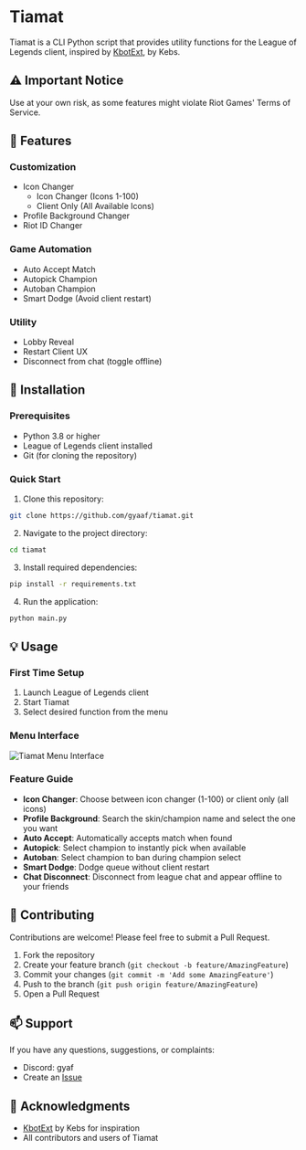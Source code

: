 # Tiamat

Tiamat is a CLI Python script that provides utility functions for the League of Legends client, inspired by [KbotExt](https://github.com/KebsCS/KBotExt/), by Kebs.

## ⚠️ Important Notice
Use at your own risk, as some features might violate Riot Games' Terms of Service.

## 🌟 Features

### Customization
* Icon Changer
  * Icon Changer (Icons 1-100)
  * Client Only (All Available Icons)
* Profile Background Changer
* Riot ID Changer

### Game Automation
* Auto Accept Match
* Autopick Champion
* Autoban Champion
* Smart Dodge (Avoid client restart)

### Utility
* Lobby Reveal
* Restart Client UX
* Disconnect from chat (toggle offline)

## 🚀 Installation

### Prerequisites
- Python 3.8 or higher
- League of Legends client installed
- Git (for cloning the repository)

### Quick Start
1. Clone this repository:
```bash
git clone https://github.com/gyaaf/tiamat.git
```

2. Navigate to the project directory:
```bash
cd tiamat
```

3. Install required dependencies:
```bash
pip install -r requirements.txt
```

4. Run the application:
```bash
python main.py
```

## 💡 Usage

### First Time Setup
1. Launch League of Legends client
2. Start Tiamat
3. Select desired function from the menu

### Menu Interface
![Tiamat Menu Interface](https://i.imgur.com/00r0SqO.png)

### Feature Guide
* **Icon Changer**: Choose between icon changer (1-100) or client only (all icons)
* **Profile Background**: Search the skin/champion name and select the one you want
* **Auto Accept**: Automatically accepts match when found
* **Autopick**: Select champion to instantly pick when available
* **Autoban**: Select champion to ban during champion select
* **Smart Dodge**: Dodge queue without client restart
* **Chat Disconnect**: Disconnect from league chat and appear offline to your friends

## 🤝 Contributing
Contributions are welcome! Please feel free to submit a Pull Request.

1. Fork the repository
2. Create your feature branch (`git checkout -b feature/AmazingFeature`)
3. Commit your changes (`git commit -m 'Add some AmazingFeature'`)
4. Push to the branch (`git push origin feature/AmazingFeature`)
5. Open a Pull Request

## 📫 Support
If you have any questions, suggestions, or complaints:
- Discord: gyaf
- Create an [Issue](https://github.com/gyaaf/tiamat/issues)

## 🙏 Acknowledgments
* [KbotExt](https://github.com/KebsCS/KBotExt/) by Kebs for inspiration
* All contributors and users of Tiamat
